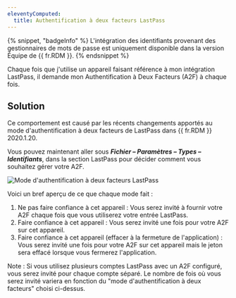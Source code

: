 ```yaml
---
eleventyComputed:
  title: Authentification à deux facteurs LastPass
---
```

{% snippet, "badgeInfo" %}
L'intégration des identifiants provenant des gestionnaires de mots de passe est uniquement disponible dans la version Équipe de {{ fr.RDM }}.
{% endsnippet %}

Chaque fois que j'utilise un appareil faisant référence à mon intégration LastPass, il demande mon Authentification à Deux Facteurs (A2F) à chaque fois.

## Solution

Ce comportement est causé par les récents changements apportés au mode d'authentification à deux facteurs de LastPass dans {{ fr.RDM }} 2020.1.20.

Vous pouvez maintenant aller sous ***Fichier – Paramètres – Types – Identifiants***, dans la section LastPass pour décider comment vous souhaitez gérer votre A2F.

![Mode d'authentification à deux facteurs LastPass](https://cdnweb.devolutions.net/docs/docs_en_kb_KB4000.png)

Voici un bref aperçu de ce que chaque mode fait :

1. Ne pas faire confiance à cet appareil : Vous serez invité à fournir votre A2F chaque fois que vous utiliserez votre entrée LastPass.
1. Faire confiance à cet appareil : Vous serez invité une fois pour votre A2F sur cet appareil.
1. Faire confiance à cet appareil (effacer à la fermeture de l'application) : Vous serez invité une fois pour votre A2F sur cet appareil mais le jeton sera effacé lorsque vous fermerez l'application.

Note : Si vous utilisez plusieurs comptes LastPass avec un A2F configuré, vous serez invité pour chaque compte séparé. Le nombre de fois où vous serez invité variera en fonction du "mode d'authentification à deux facteurs" choisi ci-dessus.
